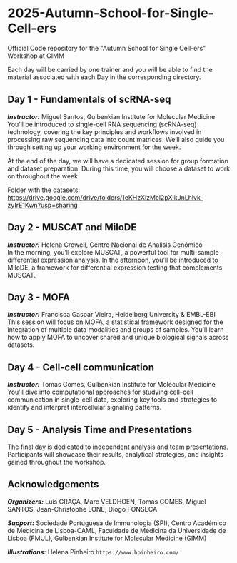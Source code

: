 # 2025-Autumn-School-for-Single-Cell-ers

Official Code repository for the "Autumn School for Single Cell-ers" Workshop at GIMM

Each day will be carried by one trainer and you will be able to find the material associated with each Day in the corresponding directory.

## Day 1 - Fundamentals of scRNA-seq 
**_Instructor:_** Miguel Santos, Gulbenkian Institute for Molecular Medicine\
You’ll be introduced to single-cell RNA sequencing (scRNA-seq) technology, covering the key principles and workflows involved in processing raw sequencing data into count matrices. We’ll also guide you through setting up your working environment for the week.

At the end of the day, we will have a dedicated session for group formation and dataset preparation. During this time, you will choose a dataset to work on throughout the week.

Folder with the datasets: https://drive.google.com/drive/folders/1eKHzXlzMcl2pXIkJnLhivk-zyIrE1Kwn?usp=sharing

## Day 2 - MUSCAT and MiloDE
**_Instructor:_** Helena Crowell, Centro Nacional de Análisis Genómico\
In the morning, you’ll explore MUSCAT, a powerful tool for multi-sample differential expression analysis. In the afternoon, you’ll be introduced to MiloDE, a framework for differential expression testing that complements MUSCAT.

## Day 3 - MOFA
**_Instructor:_** Francisca Gaspar Vieira, Heidelberg University & EMBL-EBI \
This session will focus on MOFA, a statistical framework designed for the integration of multiple data modalities and groups of samples. You’ll learn how to apply MOFA to uncover shared and unique biological signals across datasets.

## Day 4 -  Cell-cell communication
**_Instructor:_** Tomás Gomes, Gulbenkian Institute for Molecular Medicine \
You’ll dive into computational approaches for studying cell–cell communication in single-cell data, exploring key tools and strategies to identify and interpret intercellular signaling patterns.

## Day 5 -  Analysis Time and Presentations
The final day is dedicated to independent analysis and team presentations. Participants will showcase their results, analytical strategies, and insights gained throughout the workshop.


## Acknowledgements

**_Organizers:_** Luis GRAÇA, Marc VELDHOEN,  Tomas GOMES, Miguel SANTOS, Jean-Christophe LONE, Diogo FONSECA

**_Support:_** Sociedade Portuguesa de Immunologia (SPI), Centro Académico de Medicina de Lisboa-CAML, Faculdade de Medicina da Universidade de Lisboa (FMUL), Gulbenkian Institute for Molecular Medicine (GIMM)

**_Illustrations:_** Helena Pinheiro `https://www.hpinheiro.com/`
